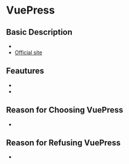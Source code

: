# VuePress

## Basic Description
- 
- [Official site](https://vuepress.vuejs.org/)

## Feautures
- 
-

## Reason for Choosing VuePress
- 

## Reason for Refusing VuePress
- 
